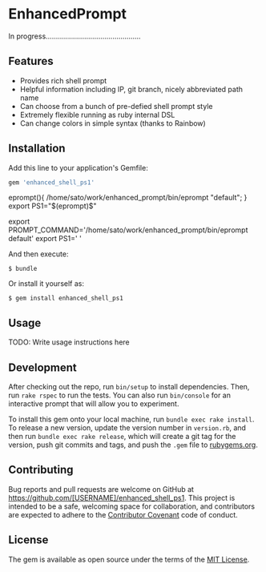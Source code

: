# EnhancedPrompt

In progress...............................................


## Features

- Provides rich shell prompt
- Helpful information including IP, git branch, nicely abbreviated path name
- Can choose from a bunch of pre-defied shell prompt style
- Extremely flexible running as ruby internal DSL
- Can change colors in simple syntax (thanks to Rainbow) 


## Installation

Add this line to your application's Gemfile:

```ruby
gem 'enhanced_shell_ps1'
```

eprompt(){
/home/sato/work/enhanced_prompt/bin/eprompt "default";
}
export PS1="\$(eprompt)\$"

export PROMPT_COMMAND='/home/sato/work/enhanced_prompt/bin/eprompt default'
export PS1=' '


And then execute:

    $ bundle

Or install it yourself as:

    $ gem install enhanced_shell_ps1

## Usage

TODO: Write usage instructions here

## Development

After checking out the repo, run `bin/setup` to install dependencies. Then, run `rake rspec` to run the tests. You can also run `bin/console` for an interactive prompt that will allow you to experiment.

To install this gem onto your local machine, run `bundle exec rake install`. To release a new version, update the version number in `version.rb`, and then run `bundle exec rake release`, which will create a git tag for the version, push git commits and tags, and push the `.gem` file to [rubygems.org](https://rubygems.org).

## Contributing

Bug reports and pull requests are welcome on GitHub at https://github.com/[USERNAME]/enhanced_shell_ps1. This project is intended to be a safe, welcoming space for collaboration, and contributors are expected to adhere to the [Contributor Covenant](contributor-covenant.org) code of conduct.


## License

The gem is available as open source under the terms of the [MIT License](http://opensource.org/licenses/MIT).

